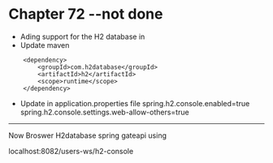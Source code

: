 # Chapter 72 --not done
* Ading support for the H2 database in 
* Update maven
<!-- https://mvnrepository.com/artifact/com.h2database/h2 -->
		<dependency>
			<groupId>com.h2database</groupId>
			<artifactId>h2</artifactId>
			<scope>runtime</scope>
		</dependency>

* Update in application.properties file
spring.h2.console.enabled=true
spring.h2.console.settings.web-allow-others=true


-----------------

Now Broswer H2database spring gateapi using  

localhost:8082/users-ws/h2-console
